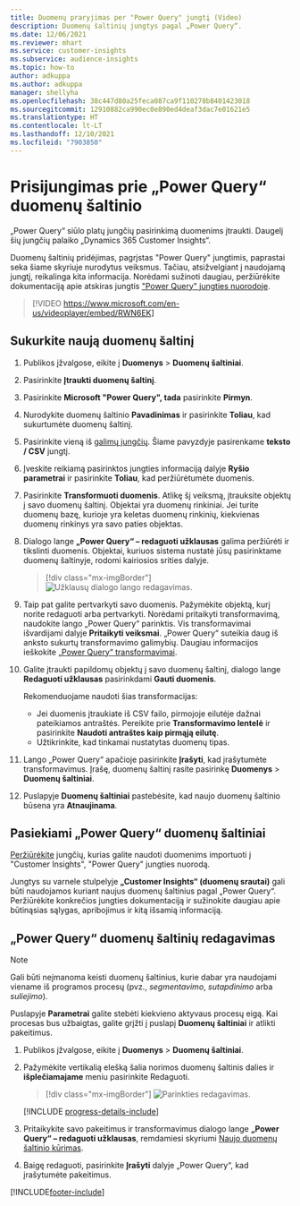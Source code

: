 ```yaml
---
title: Duomenų praryjimas per "Power Query" jungtį (Video)
description: Duomenų šaltinių jungtys pagal „Power Query“.
ms.date: 12/06/2021
ms.reviewer: mhart
ms.service: customer-insights
ms.subservice: audience-insights
ms.topic: how-to
author: adkuppa
ms.author: adkuppa
manager: shellyha
ms.openlocfilehash: 38c447d80a25feca087ca9f110278b8401423018
ms.sourcegitcommit: 12910882ca990ec0e890ed4deaf3dac7e01621e5
ms.translationtype: HT
ms.contentlocale: lt-LT
ms.lasthandoff: 12/10/2021
ms.locfileid: "7903850"
---
```

# <a name="connect-to-a-power-query-data-source"></a>Prisijungimas prie „Power Query“ duomenų šaltinio

„Power Query“ siūlo platų jungčių pasirinkimą duomenims įtraukti. Daugelį šių jungčių palaiko „Dynamics 365 Customer Insights“. 

Duomenų šaltinių pridėjimas, pagrįstas "Power Query" jungtimis, paprastai seka šiame skyriuje nurodytus veiksmus. Tačiau, atsižvelgiant į naudojamą jungtį, reikalinga kita informacija. Norėdami sužinoti daugiau, peržiūrėkite dokumentaciją apie atskiras jungtis ["Power Query" jungties nuorodoje](/power-query/connectors/).

> [!VIDEO https://www.microsoft.com/en-us/videoplayer/embed/RWN6EK]

## <a name="create-a-new-data-source"></a>Sukurkite naują duomenų šaltinį

1. Publikos įžvalgose, eikite į **Duomenys** > **Duomenų šaltiniai**.

1. Pasirinkite **Įtraukti duomenų šaltinį**.

1. Pasirinkite **Microsoft "Power Query", tada** pasirinkite **Pirmyn**.

1. Nurodykite duomenų šaltinio **Pavadinimas** ir pasirinkite **Toliau**, kad sukurtumėte duomenų šaltinį.

1. Pasirinkite vieną iš [galimų jungčių](#available-power-query-data-sources). Šiame pavyzdyje pasirenkame **teksto / CSV** jungtį.

1. Įveskite reikiamą pasirinktos jungties informaciją dalyje **Ryšio parametrai** ir pasirinkite **Toliau**, kad peržiūrėtumėte duomenis.

1. Pasirinkite **Transformuoti duomenis**. Atlikę šį veiksmą, įtrauksite objektų į savo duomenų šaltinį. Objektai yra duomenų rinkiniai. Jei turite duomenų bazę, kurioje yra keletas duomenų rinkinių, kiekvienas duomenų rinkinys yra savo paties objektas.

1. Dialogo lange **„Power Query“ – redaguoti užklausas** galima peržiūrėti ir tikslinti duomenis. Objektai, kuriuos sistema nustatė jūsų pasirinktame duomenų šaltinyje, rodomi kairiosios srities dalyje.

   > [!div class="mx-imgBorder"]
   > ![Užklausų dialogo lango redagavimas.](media/data-manager-configure-edit-queries.png "Užklausų redagavimo dialogo langas")

1. Taip pat galite pertvarkyti savo duomenis. Pažymėkite objektą, kurį norite redaguoti arba pertvarkyti. Norėdami pritaikyti transformavimą, naudokite lango „Power Query“ parinktis. Vis transformavimai išvardijami dalyje **Pritaikyti veiksmai**. „Power Query“ suteikia daug iš anksto sukurtų transformavimo galimybių. Daugiau informacijos ieškokite [„Power Query“ transformavimai](/power-query/power-query-what-is-power-query#transformations).

1. Galite įtraukti papildomų objektų į savo duomenų šaltinį, dialogo lange **Redaguoti užklausas** pasirinkdami **Gauti duomenis**.

   Rekomenduojame naudoti šias transformacijas:

   - Jei duomenis įtraukiate iš CSV failo, pirmojoje eilutėje dažnai pateikiamos antraštės. Pereikite prie **Transformavimo lentelė** ir pasirinkite **Naudoti antraštes kaip pirmąją eilutę**.
   - Užtikrinkite, kad tinkamai nustatytas duomenų tipas.

1. Lango „Power Query“ apačioje pasirinkite **Įrašyti**, kad įrašytumėte transformavimus. Įrašę, duomenų šaltinį rasite pasirinkę **Duomenys** > **Duomenų šaltiniai**.

1. Puslapyje **Duomenų šaltiniai** pastebėsite, kad naujo duomenų šaltinio būsena yra **Atnaujinama**.

## <a name="available-power-query-data-sources"></a>Pasiekiami „Power Query“ duomenų šaltiniai

[Peržiūrėkite](/power-query/connectors/) jungčių, kurias galite naudoti duomenims importuoti į "Customer Insights", "Power Query" jungties nuorodą. 

Jungtys su varnele stulpelyje **„Customer Insights“ (duomenų srautai)** gali būti naudojamos kuriant naujus duomenų šaltinius pagal „Power Query“. Peržiūrėkite konkrečios jungties dokumentaciją ir sužinokite daugiau apie būtinąsias sąlygas, apribojimus ir kitą išsamią informaciją.

## <a name="edit-power-query-data-sources"></a>„Power Query“ duomenų šaltinių redagavimas

> [!NOTE]
> Gali būti neįmanoma keisti duomenų šaltinius, kurie dabar yra naudojami viename iš programos procesų (pvz., *segmentavimo*, *sutapdinimo* arba *suliejimo*). 
>
> Puslapyje **Parametrai** galite stebėti kiekvieno aktyvaus procesų eigą. Kai procesas bus užbaigtas, galite grįžti į puslapį **Duomenų šaltiniai** ir atlikti pakeitimus.

1. Publikos įžvalgose, eikite į **Duomenys** > **Duomenų šaltiniai**.

2. Pažymėkite vertikalią elešką šalia norimos duomenų šaltinis dalies ir **išplečiamajame** meniu pasirinkite Redaguoti.

   > [!div class="mx-imgBorder"]
   > ![Parinkties redagavimas.](media/edit-option-data-sources.png "Redagavimo parinktis")

   [!INCLUDE [progress-details-include](../includes/progress-details-pane.md)]
   
3. Pritaikykite savo pakeitimus ir transformavimus dialogo lange **„Power Query“ – redaguoti užklausas**, remdamiesi skyriumi [Naujo duomenų šaltinio kūrimas](#create-a-new-data-source).

4. Baigę redaguoti, pasirinkite **Įrašyti** dalyje „Power Query“, kad įrašytumėte pakeitimus.


[!INCLUDE[footer-include](../includes/footer-banner.md)]
